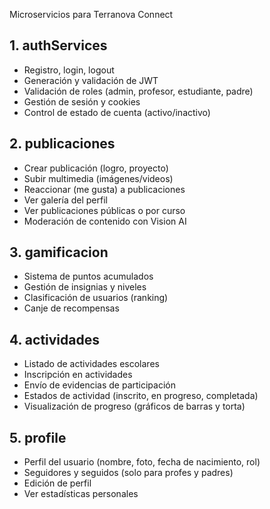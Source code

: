  Microservicios para Terranova Connect

## 1. authServices
- Registro, login, logout
- Generación y validación de JWT
- Validación de roles (admin, profesor, estudiante, padre)
- Gestión de sesión y cookies
- Control de estado de cuenta (activo/inactivo)

## 2. publicaciones
- Crear publicación (logro, proyecto)
- Subir multimedia (imágenes/videos)
- Reaccionar (me gusta) a publicaciones
- Ver galería del perfil
- Ver publicaciones públicas o por curso
- Moderación de contenido con Vision AI

## 3. gamificacion
- Sistema de puntos acumulados
- Gestión de insignias y niveles
- Clasificación de usuarios (ranking)
- Canje de recompensas

## 4. actividades
- Listado de actividades escolares
- Inscripción en actividades
- Envío de evidencias de participación
- Estados de actividad (inscrito, en progreso, completada)
- Visualización de progreso (gráficos de barras y torta)

## 5. profile
- Perfil del usuario (nombre, foto, fecha de nacimiento, rol)
- Seguidores y seguidos (solo para profes y padres)
- Edición de perfil
- Ver estadísticas personales
